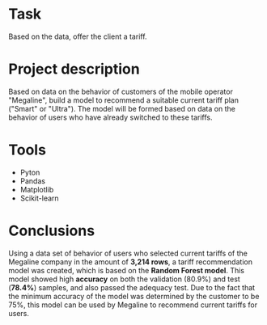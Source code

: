 # Task
Based on the data, offer the client a tariff.

# Project description
Based on data on the behavior of customers of the mobile operator "Megaline", build a model to recommend a suitable current tariff plan ("Smart" or "Ultra").
The model will be formed based on data on the behavior of users who have already switched to these tariffs.

# Tools
- Pyton
- Pandas
- Matplotlib
- Scikit-learn

# Сonclusions
Using a data set of behavior of users who selected current tariffs of the Megaline company in the amount of **3,214 rows**, a tariff recommendation model was created, which is based on the **Random Forest model**. 
This model showed high **accuracy** on both the validation (80.9%) and test (**78.4%**) samples, and also passed the adequacy test. 
Due to the fact that the minimum accuracy of the model was determined by the customer to be 75%, this model can be used by Megaline to recommend current tariffs for users.
